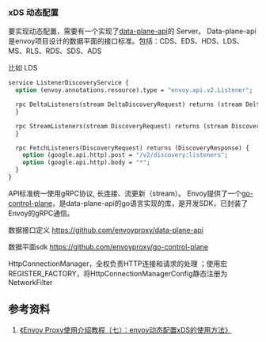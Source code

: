 ### xDS 动态配置

 要实现动态配置，需要有一个实现了[data-plane-api](https://github.com/envoyproxy/data-plane-api)的 Server。 Data-plane-api是envoy项目设计的数据平面的接口标准。包括：CDS、EDS、HDS、LDS、MS、RLS、RDS、SDS、ADS

比如 LDS

```protobuf
service ListenerDiscoveryService {
  option (envoy.annotations.resource).type = "envoy.api.v2.Listener";

  rpc DeltaListeners(stream DeltaDiscoveryRequest) returns (stream DeltaDiscoveryResponse) {
  }

  rpc StreamListeners(stream DiscoveryRequest) returns (stream DiscoveryResponse) {
  }

  rpc FetchListeners(DiscoveryRequest) returns (DiscoveryResponse) {
    option (google.api.http).post = "/v2/discovery:listeners";
    option (google.api.http).body = "*";
  }
}
```

API标准统一使用gRPC协议,  长连接、流更新（stream）。  Envoy提供了一个[go-control-plane](https://github.com/envoyproxy/go-control-plane)，是data-plane-api的go语言实现的库，是开发SDK，已封装了Envoy的gRPC通信。 

数据接口定义 https://github.com/envoyproxy/data-plane-api

数据平面sdk  https://github.com/envoyproxy/go-control-plane



 HttpConnectionManager，全权负责HTTP连接和请求的处理 ；使用宏REGISTER_FACTORY，将HttpConnectionManagerConfig静态注册为NetworkFilter 



## 参考资料

1. [《Envoy Proxy使用介绍教程（七）：envoy动态配置xDS的使用方法》](https://www.lijiaocn.com/%E9%A1%B9%E7%9B%AE/2018/12/29/envoy-07-features-2-dynamic-discovery.html#%E4%B8%80%E4%B8%AA%E7%AE%80%E5%8D%95%E7%9A%84management-server%E5%AE%9E%E7%8E%B0)